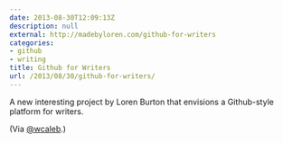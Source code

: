 ```yaml
---
date: 2013-08-30T12:09:13Z
description: null
external: http://madebyloren.com/github-for-writers
categories:
- github
- writing
title: Github for Writers
url: /2013/08/30/github-for-writers/
---
```


A new interesting project by Loren Burton that envisions a Github-style platform for writers.

(Via [@wcaleb](twitter.com/wcaleb).)
